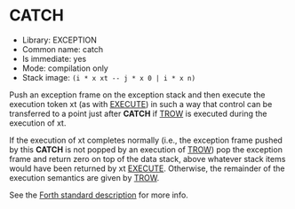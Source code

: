 # CATCH

- Library: EXCEPTION
- Common name: catch
- Is immediate: yes
- Mode: compilation only
- Stack image: `(i * x xt -- j * x 0 | i * x n)`

Push an exception frame on the exception stack and then execute the execution token xt (as with [EXECUTE](libs/core/execute.md))
in such a way that control can be transferred to a point just after **CATCH** if [TROW](libs/exception/throw.md) is executed during
the execution of xt.

If the execution of xt completes normally (i.e., the exception frame pushed by this **CATCH** is not popped
by an execution of [TROW](libs/exception/throw.md)) pop the exception frame and return zero on top of the data stack, above whatever
stack items would have been returned by xt [EXECUTE](libs/core/execute.md). Otherwise, the remainder of the execution semantics
are given by [TROW](libs/exception/throw.md).

See the [Forth standard description](https://forth-standard.org/standard/exception/CATCH) for more info.
